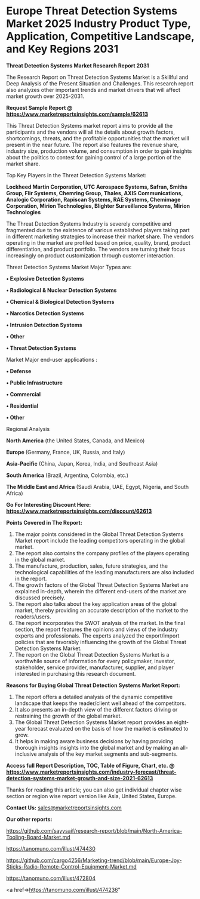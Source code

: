 # Europe Threat Detection Systems Market 2025 Industry Product Type, Application, Competitive Landscape, and Key Regions 2031

<strong>Threat Detection Systems Market Research Report 2031</strong>

The Research Report on Threat Detection Systems Market is a Skillful and Deep Analysis of the Present Situation and Challenges. This research report also analyzes other important trends and market drivers that will affect market growth over 2025-2031.

<strong>Request Sample Report @ <a href=https://www.marketreportsinsights.com/sample/62613>https://www.marketreportsinsights.com/sample/62613</a></strong>

This Threat Detection Systems market report aims to provide all the participants and the vendors will all the details about growth factors, shortcomings, threats, and the profitable opportunities that the market will present in the near future. The report also features the revenue share, industry size, production volume, and consumption in order to gain insights about the politics to contest for gaining control of a large portion of the market share.

Top Key Players in the Threat Detection Systems Market:

<strong>Lockheed Martin Corporation, UTC Aerospace Systems, Safran, Smiths Group, Flir Systems, Chemring Group, Thales, AXIS Communications, Analogic Corporation, Rapiscan Systems, RAE Systems, Chemimage Corporation, Mirion Technologies, Blighter Surveillance Systems, Mirion Technologies</strong>

The Threat Detection Systems Industry is severely competitive and fragmented due to the existence of various established players taking part in different marketing strategies to increase their market share. The vendors operating in the market are profiled based on price, quality, brand, product differentiation, and product portfolio. The vendors are turning their focus increasingly on product customization through customer interaction.

Threat Detection Systems Market Major Types are:

<strong>• Explosive Detection Systems

• Radiological & Nuclear Detection Systems

• Chemical & Biological Detection Systems

• Narcotics Detection Systems

• Intrusion Detection Systems

• Other

• Threat Detection Systems</strong>

Market Major end-user applications :

<strong>• Defense

• Public Infrastructure

• Commercial

• Residential

• Other</strong>

Regional Analysis

</u><strong><b>North America</b></strong> (the United States, Canada, and Mexico)

<strong><b>Europe </b></strong>(Germany, France, UK, Russia, and Italy)

<strong><b>Asia-Pacific</b></strong> (China, Japan, Korea, India, and Southeast Asia)

<strong><b>South America</b></strong> (Brazil, Argentina, Colombia, etc.)

<strong><b>The Middle East and Africa</b></strong> (Saudi Arabia, UAE, Egypt, Nigeria, and South Africa)

<strong>Go For Interesting Discount Here: <a href=https://www.marketreportsinsights.com/discount/62613>https://www.marketreportsinsights.com/discount/62613</a></strong>

<strong>Points Covered in The Report:</strong>
<ol>
  <li>The major points considered in the Global Threat Detection Systems Market report include the leading competitors operating in the global market.</li>
  <li>The report also contains the company profiles of the players operating in the global market.</li>
  <li>The manufacture, production, sales, future strategies, and the technological capabilities of the leading manufacturers are also included in the report.</li>
  <li>The growth factors of the Global Threat Detection Systems Market are explained in-depth, wherein the different end-users of the market are discussed precisely.</li>
  <li>The report also talks about the key application areas of the global market, thereby providing an accurate description of the market to the readers/users.</li>
  <li>The report incorporates the SWOT analysis of the market. In the final section, the report features the opinions and views of the industry experts and professionals. The experts analyzed the export/import policies that are favorably influencing the growth of the Global Threat Detection Systems Market.</li>
  <li>The report on the Global Threat Detection Systems Market is a worthwhile source of information for every policymaker, investor, stakeholder, service provider, manufacturer, supplier, and player interested in purchasing this research document.</li>
</ol>
<strong>Reasons for Buying Global Threat Detection Systems Market Report:</strong>

<ol>
  <li>The report offers a detailed analysis of the dynamic competitive landscape that keeps the reader/client well ahead of the competitors.</li>
  <li>It also presents an in-depth view of the different factors driving or restraining the growth of the global market.</li>
  <li>The Global Threat Detection Systems Market report provides an eight-year forecast evaluated on the basis of how the market is estimated to grow.</li>
  <li>It helps in making aware business decisions by having providing thorough insights insights into the global market and by making an all-inclusive analysis of the key market segments and sub-segments.</li>
</ol>
<strong>Access full Report Description, TOC, Table of Figure, Chart, etc. @ <a href=https://www.marketreportsinsights.com/industry-forecast/threat-detection-systems-market-growth-and-size-2021-62613>https://www.marketreportsinsights.com/industry-forecast/threat-detection-systems-market-growth-and-size-2021-62613</a></strong>


Thanks for reading this article; you can also get individual chapter wise section or region wise report version like Asia, United States, Europe.

<strong>Contact Us:</strong>
sales@marketreportsinsights.com

<strong>Our other reports:</strong>

<a href=https://github.com/sayysaif/research-report/blob/main/North-America-Tooling-Board-Market.md>https://github.com/sayysaif/research-report/blob/main/North-America-Tooling-Board-Market.md</a>

<a href=https://tanomuno.com/illust/474430>https://tanomuno.com/illust/474430</a>

<a href=https://github.com/cargo4256/Marketing-trend/blob/main/Europe-Joy-Sticks-Radio-Remote-Control-Equipment-Market.md>https://github.com/cargo4256/Marketing-trend/blob/main/Europe-Joy-Sticks-Radio-Remote-Control-Equipment-Market.md</a>

<a href=https://tanomuno.com/illust/472804>https://tanomuno.com/illust/472804</a>

<a href=>https://tanomuno.com/illust/474236</a>"
